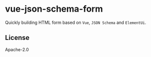 # vue-json-schema-form
Quickly building HTML form based on `Vue`, `JSON Schema` and `ElementUi`.

## License
Apache-2.0
